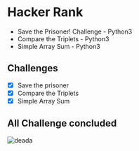 # Hacker Rank 
- Save the Prisoner! Challenge - Python3
- Compare the Triplets - Python3
- Simple Array Sum - Python3

## Challenges 

- [x] Save the prisoner
- [x] Compare the Triplets
- [x] Simple Array Sum

## All Challenge concluded
![deada](https://user-images.githubusercontent.com/48387196/66087196-00318a80-e54d-11e9-9496-f5855b81616e.gif)
